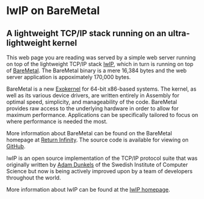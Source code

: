 # lwIP on BareMetal

## A lightweight TCP/IP stack running on an ultra-lightweight kernel

This web page you are reading was served by a simple web server running on top of the lightweight TCP/IP stack [lwIP](http://savannah.nongnu.org/projects/lwip/), which in turn is running on top of [BareMetal](http://www.returninfinity.com/baremetal.html). The BareMetal binary is a mere 16,384 bytes and the web server application is appoximately 170,000 bytes.

BareMetal is a new [Exokernel](http://en.wikipedia.org/wiki/Exokernel) for 64-bit x86-based systems. The kernel, as well as its various device drivers, are written entirely in Assembly for optimal speed, simplicity, and manageability of the code. BareMetal provides raw access to the underlying hardware in order to allow for maximum performance. Applications can be specifically tailored to focus on where performance is needed the most.

More information about BareMetal can be found on the BareMetal homepage at [Return Infinity](http://www.returninfinity.com/baremetal.html). The source code is available for viewing on [GitHub](https://github.com/ReturnInfinity/BareMetal-OS).

lwIP is an open source implementation of the TCP/IP protocol suite that was originally written by [Adam Dunkels](http://www.sics.se/~adam/) of the Swedish Institute of Computer Science but now is being actively improved upon by a team of developers throughout the world.

More information about lwIP can be found at the [lwIP homepage](http://savannah.nongnu.org/projects/lwip/).